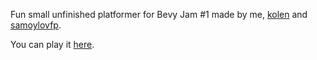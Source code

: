 Fun small unfinished platformer for Bevy Jam #1 made by me, [kolen](https://github.com/kolen) and [samoylovfp](https://github.com/samoylovfp).

You can play it [here](https://sorseg.itch.io/bravecrab).

